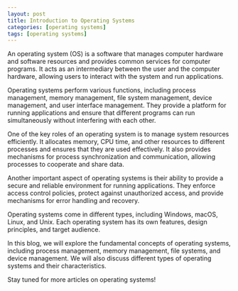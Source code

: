 ```yaml
---
layout: post
title: Introduction to Operating Systems
categories: [operating systems]
tags: [operating systems]
---
```


An operating system (OS) is a software that manages computer hardware and software resources and provides common services for computer programs. It acts as an intermediary between the user and the computer hardware, allowing users to interact with the system and run applications.

Operating systems perform various functions, including process management, memory management, file system management, device management, and user interface management. They provide a platform for running applications and ensure that different programs can run simultaneously without interfering with each other.

One of the key roles of an operating system is to manage system resources efficiently. It allocates memory, CPU time, and other resources to different processes and ensures that they are used effectively. It also provides mechanisms for process synchronization and communication, allowing processes to cooperate and share data.

Another important aspect of operating systems is their ability to provide a secure and reliable environment for running applications. They enforce access control policies, protect against unauthorized access, and provide mechanisms for error handling and recovery.

Operating systems come in different types, including Windows, macOS, Linux, and Unix. Each operating system has its own features, design principles, and target audience.

In this blog, we will explore the fundamental concepts of operating systems, including process management, memory management, file systems, and device management. We will also discuss different types of operating systems and their characteristics.

Stay tuned for more articles on operating systems!

